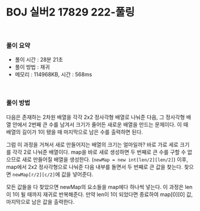 # BOJ 실버2 17829 222-풀링

<br>

### 풀이 요약

- 풀이 시간 : 28분 21초
- 풀이 방법 : 재귀
- 메모리 : 114968KB, 시간 : 568ms

<br>

### 풀이 방법

다음은 존재하는 2차원 배열을 각각 2x2 정사각형 배열로 나눠준 다음, 그 정사각형 배열 안에서 2번째 큰 수를 남겨서 크기가 줄어든 새로운 배열을 만드는 문제이다. 이 때 배열의 길이가 1이 됐을 때 마지막으로 남은 수를 출력하면 된다. 

그럼 이 과정을 거쳐서 새로 만들어지는 배열의 크기는 얼마일까? 바로 가로 세로 크기를 각각 2로 나눠준 배열이다. map을 바로 새로 생성하면 두 번째로 큰 수를 구할 수 없으므로 새로 만들어질 배열을 생성한다. (`newMap = new int[len/2][len/2]`) 이후, map에서 2x2 정사각형으로 나눠준 다음 내부를 돌면서 두 번째로 큰 값을 찾는다. 찾으면 `newMap[r/2][c/2]`에 값을 넣어준다. 

모든 값들을 다 찾았으면 newMap의 요소들을 map에다 하나씩 넣는다. 이 과정은 len이 1이 될 때까지 재귀로 반복해준다. 만약 len이 1이 되었다면 종료하여 map[0][0] 값, 마지막으로 남은 값을 출력한다.
